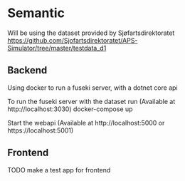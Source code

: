 # Semantic

Will be using the dataset provided by Sjøfartsdirektoratet
https://github.com/Sjofartsdirektoratet/APS-Simulator/tree/master/testdata_d1

## Backend
Using docker to run a fuseki server, with a dotnet core api 

To run the fuseki server with the dataset run (Available at http://localhost:3030)
  docker-compose up
  
Start the webapi (Available at http://localhost:5000 or https://localhost:5001)


## Frontend
TODO make a test app for frontend

